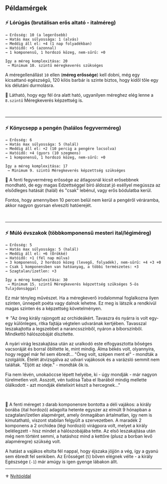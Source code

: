 ## Példamérgek

### ⚡ **Lórúgás (brutálisan erős altató - italméreg)**

```
→ Erősség: 10 (a legerősebb)
→ Hatás max súlyossága: 1 (alvás)
→ Meddig áll el: +4 (1 nap folyadékban)
→ Hatóidő: +5 (azonnal)
→ 1 komponensű, 1 hordozó közeg, nem-sűrű: +0
```

```
Így a méreg komplexitása: 20
 → Minimum 10. szintű méregkeverés szükséges
```

A méregellenállást `10` ellen (**méreg erőssége**) kell dobni, még egy kicsattanó egészségű, 120 kilós barbár is szinte biztos, hogy kidől tőle egy kis délutáni durmolásra.

🔆 Látható, hogy egy fél óra alatt ható, ugyanilyen méreghez elég lenne a `8.szintű` Méregkeverés képzettség is.

<br />

---
### ⚡ **Könycsepp a pengén (halálos fegyverméreg)**

```
→ Erősség: 6
→ Hatás max súlyossága: 5 (halál)
→ Meddig áll el: +2 (10 percig a pengére locsolva)
→ Hatóidő: +4 (gyors (10 szegmens)
→ 1 komponensű, 1 hordozó közeg, nem-sűrű: +0
```

```
Így a méreg komplexitása: 17
 → Minimum 9. szintű Méregkeverés képzettség szükséges
```

🔆 A fenti fegyverméreg erőssége az átlagosnál kicsit erősebbnek mondható, de egy magas Edzettséggel bíró áldozat jó eséllyel megússza az elsődleges hatását (halál) és "csak" lebénul, vagy erős bódulatba kerül.

Fontos, hogy amennyiben 10 percen belül nem kerül a pengéről véráramba, akkor nagyon gyorsan elveszíti hatóerejét.

<br />

---
### ⚡ **Múló évszakok (többkomponensű mesteri ital/légiméreg)**

```
→ Erősség: 5
→ Hatás max súlyossága: 5 (halál)
→ Meddig áll el: +6 (Örökké)
→ Hatóidő: +1 (fél nap múlva)
→ 3 komponensű, 2 hordozó közeg (levegő, folyadék), nem-sűrű: +4 +3 +0
→ Csak 1 komponensben van hatóanyag, a többi természetes: +3
→ Szagtalan/ízetlen: +3
```

```
Így a méreg komplexitása: 30
 → Minimum 15. szintű Méregkeverés képzettség szükséges 5-ös Tulajdonsággal!
```

Ez már tényleg művészet. Ha a méregkeverő irodalommal foglalkozna ilyen szinten, ünnepelt poéta vagy dalnok lehetne. Ez meg is látszik a rendkívül magas szinten és a képzettség követelményen.

⚜️ "Az öreg király rajongott az orchideákért. Tavaszra és nyárra is volt egy-egy különleges, ritka fajtája végtelen udvarának kertjében. Tavasszal leszakajtotta a legszebbet a narancsszínből, nyáron a bíborszínből. Mindkettő hálószobáját díszítette.

A nyári virág leszakajtása után az uralkodó este elfogyasztotta bőséges vacsoráját és borral öblítette le, mint mindig. Álma békés volt, olyannyira, hogy reggel már fel sem ébredt... "Öreg volt, szépen ment el" - mondták a szolgálók. Ételét átvizsgálva az udvari vajákosok és a varázsló semmit nem találtak. "Eljött az ideje." - mondták ők is.

Fia nem lévén, unokaöccse lépett helyébe, ki - úgy mondják - már nagyon türelmetlen volt. Asszott, vén tudósa Taba el Ibarából mindig mellette ólálkodott - azt mondják életelixírt készít a hercegnek..."

<br />

🔆 A fenti méreget `3` darab komponensre bontotta a déli vajákos: a király borába (ital hordozó) adagolta hetente egyszer az elmúlt 9 hónapban a szagtalan/ízetlen alapmérget, amely önmagában ártalmatlan, így nem is kimutatható, viszont stabilan felgyűlt a szervezetben. A maradék 2 komponens a 2 orchidea (légi hordozó) virágpora volt, melyet a király belélegzett - hisz mindet a hálószobájába tette. Az első leszakajtása után még nem történt semmi, a hatáshoz mind a kettőre (plusz a borban levő alapméregre) szükség volt.

A hatást a vajákos eltolta fél nappal, hogy éjszaka jöjjön a vég, így a gyanú sem ébredt fel senkiben. Az Erősséget (`5`) bőven elégnek vélte - a király Egészsége (`-1`) már amúgy is igen gyenge lábakon állt.

---

⚜️ [Nyitóoldal](start.md#15-m%C3%A9regrendszer-m%C3%A9rgek)
